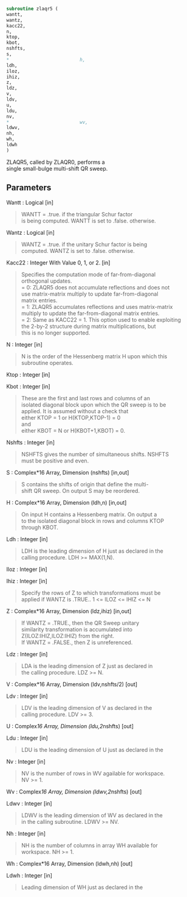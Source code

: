 ```fortran  
subroutine zlaqr5 (  
wantt,  
wantz,  
kacc22,  
n,  
ktop,  
kbot,  
nshfts,  
s,  
*                          h,  
ldh,  
iloz,  
ihiz,  
z,  
ldz,  
v,  
ldv,  
u,  
ldu,  
nv,  
*                          wv,  
ldwv,  
nh,  
wh,  
ldwh  
)  
```  
  
ZLAQR5, called by ZLAQR0, performs a  
single small-bulge multi-shift QR sweep.  
  
## Parameters  
Wantt : Logical [in]  
> WANTT = .true. if the triangular Schur factor  
> is being computed.  WANTT is set to .false. otherwise.  
  
Wantz : Logical [in]  
> WANTZ = .true. if the unitary Schur factor is being  
> computed.  WANTZ is set to .false. otherwise.  
  
Kacc22 : Integer With Value 0, 1, or 2. [in]  
> Specifies the computation mode of far-from-diagonal  
> orthogonal updates.  
> = 0: ZLAQR5 does not accumulate reflections and does not  
> use matrix-matrix multiply to update far-from-diagonal  
> matrix entries.  
> = 1: ZLAQR5 accumulates reflections and uses matrix-matrix  
> multiply to update the far-from-diagonal matrix entries.  
> = 2: Same as KACC22 = 1. This option used to enable exploiting  
> the 2-by-2 structure during matrix multiplications, but  
> this is no longer supported.  
  
N : Integer [in]  
> N is the order of the Hessenberg matrix H upon which this  
> subroutine operates.  
  
Ktop : Integer [in]  
  
Kbot : Integer [in]  
> These are the first and last rows and columns of an  
> isolated diagonal block upon which the QR sweep is to be  
> applied. It is assumed without a check that  
> either KTOP = 1  or   H(KTOP,KTOP-1) = 0  
> and  
> either KBOT = N  or   H(KBOT+1,KBOT) = 0.  
  
Nshfts : Integer [in]  
> NSHFTS gives the number of simultaneous shifts.  NSHFTS  
> must be positive and even.  
  
S : Complex*16 Array, Dimension (nshfts) [in,out]  
> S contains the shifts of origin that define the multi-  
> shift QR sweep.  On output S may be reordered.  
  
H : Complex*16 Array, Dimension (ldh,n) [in,out]  
> On input H contains a Hessenberg matrix.  On output a  
> to the isolated diagonal block in rows and columns KTOP  
> through KBOT.  
  
Ldh : Integer [in]  
> LDH is the leading dimension of H just as declared in the  
> calling procedure.  LDH >= MAX(1,N).  
  
Iloz : Integer [in]  
  
Ihiz : Integer [in]  
> Specify the rows of Z to which transformations must be  
> applied if WANTZ is .TRUE.. 1 <= ILOZ <= IHIZ <= N  
  
Z : Complex*16 Array, Dimension (ldz,ihiz) [in,out]  
> If WANTZ = .TRUE., then the QR Sweep unitary  
> similarity transformation is accumulated into  
> Z(ILOZ:IHIZ,ILOZ:IHIZ) from the right.  
> If WANTZ = .FALSE., then Z is unreferenced.  
  
Ldz : Integer [in]  
> LDA is the leading dimension of Z just as declared in  
> the calling procedure. LDZ >= N.  
  
V : Complex*16 Array, Dimension (ldv,nshfts/2) [out]  
  
Ldv : Integer [in]  
> LDV is the leading dimension of V as declared in the  
> calling procedure.  LDV >= 3.  
  
U : Complex*16 Array, Dimension (ldu,2*nshfts) [out]  
  
Ldu : Integer [in]  
> LDU is the leading dimension of U just as declared in the  
  
Nv : Integer [in]  
> NV is the number of rows in WV agailable for workspace.  
> NV >= 1.  
  
Wv : Complex*16 Array, Dimension (ldwv,2*nshfts) [out]  
  
Ldwv : Integer [in]  
> LDWV is the leading dimension of WV as declared in the  
> in the calling subroutine.  LDWV >= NV.  
  
Nh : Integer [in]  
> NH is the number of columns in array WH available for  
> workspace. NH >= 1.  
  
Wh : Complex*16 Array, Dimension (ldwh,nh) [out]  
  
Ldwh : Integer [in]  
> Leading dimension of WH just as declared in the  
  
